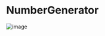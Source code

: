 # NumberGenerator

![image](https://github.com/Sashok9203/NumberGenerator/assets/56803757/0d57f7ee-20b2-4a08-bc3c-11a8cb2c4568)
